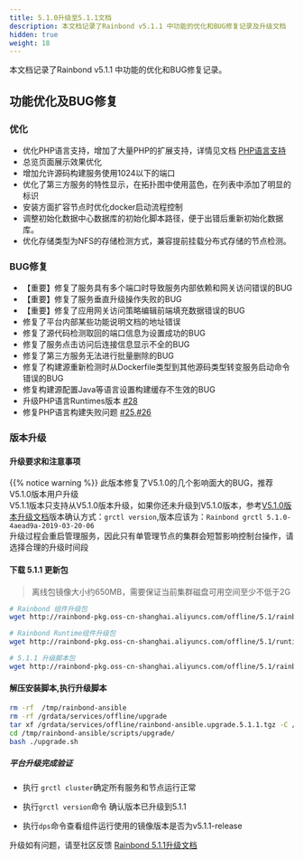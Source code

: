 ```yaml
---
title: 5.1.0升级至5.1.1文档
description: 本文档记录了Rainbond v5.1.1 中功能的优化和BUG修复记录及升级文档
hidden: true
weight: 18
---
```


本文档记录了Rainbond v5.1.1 中功能的优化和BUG修复记录。

## 功能优化及BUG修复
### 优化
- 优化PHP语言支持，增加了大量PHP的扩展支持，详情见文档 [PHP语言支持](/docs/user-manual/app-creation/language-support/php/)
- 总览页面展示效果优化
- 增加允许源码构建服务使用1024以下的端口
- 优化了第三方服务的特性显示，在拓扑图中使用蓝色，在列表中添加了明显的标识
- 安装方面扩容节点时优化docker启动流程控制
- 调整初始化数据中心数据库的初始化脚本路径，便于出错后重新初始化数据库。
- 优化存储类型为NFS的存储检测方式，兼容提前挂载分布式存储的节点检测。

### BUG修复

- 【重要】修复了服务具有多个端口时导致服务内部依赖和网关访问错误的BUG
- 【重要】修复了服务垂直升级操作失败的BUG
- 【重要】修复了应用网关访问策略编辑前端填充数据错误的BUG
-  修复了平台内部某些功能说明文档的地址错误
-  修复了源代码检测取回的端口信息为设置成功的BUG
-  修复了服务点击访问后连接信息显示不全的BUG
-  修复了第三方服务无法进行批量删除的BUG
-  修复了构建源重新检测时从Dockerfile类型到其他源码类型转变服务启动命令错误的BUG
-  修复构建源配置Java等语言设置构建缓存不生效的BUG
-  升级PHP语言Runtimes版本 [#28](https://github.com/goodrain/builder/issues/28)
-  修复PHP语言构建失败问题 [#25](https://github.com/goodrain/builder/issues/25),[#26](https://github.com/goodrain/builder/issues/26)

### 版本升级

#### 升级要求和注意事项

{{% notice warning %}}
此版本修复了V5.1.0的几个影响面大的BUG，推荐V5.1.0版本用户升级  
V5.1.1版本只支持从V5.1.0版本升级，如果你还未升级到V5.1.0版本，参考[V5.1.0版本升级文档](/docs/user-operations/upgrade/5.0.4-5.1.0/)版本确认方式：`grctl version`,版本应该为：`Rainbond grctl 5.1.0-4aead9a-2019-03-20-06`  
升级过程会重启管理服务，因此只有单管理节点的集群会短暂影响控制台操作，请选择合理的升级时间段  


#### 下载 5.1.1 更新包

> 离线包镜像大小约650MB，需要保证当前集群磁盘可用空间至少不低于2G

```bash
# Rainbond 组件升级包
wget http://rainbond-pkg.oss-cn-shanghai.aliyuncs.com/offline/5.1/rainbond.images.2019-03-21-5.1.1.tgz -O /grdata/services/offline/rainbond.images.upgrade.5.1.1.tgz

# Rainbond Runtime组件升级包
wget http://rainbond-pkg.oss-cn-shanghai.aliyuncs.com/offline/5.1/runtime.upgrade.2019-03-21-5.1.1.tgz -O /grdata/services/offline/runtime.upgrade.2019-03-21-5.1.1.tgz

# 5.1.1 升级脚本包
wget http://rainbond-pkg.oss-cn-shanghai.aliyuncs.com/offline/5.1/rainbond-ansible.upgrade.5.1.1.tgz -O /grdata/services/offline/rainbond-ansible.upgrade.5.1.1.tgz
```

#### 解压安装脚本,执行升级脚本

```bash
rm -rf  /tmp/rainbond-ansible
rm -rf /grdata/services/offline/upgrade
tar xf /grdata/services/offline/rainbond-ansible.upgrade.5.1.1.tgz -C /tmp/
cd /tmp/rainbond-ansible/scripts/upgrade/
bash ./upgrade.sh
```

##### 平台升级完成验证

- 执行 `grctl cluster`确定所有服务和节点运行正常

- 执行`grctl version`命令 确认版本已升级到5.1.1

- 执行`dps`命令查看组件运行使用的镜像版本是否为v5.1.1-release


升级如有问题，请至社区反馈 [Rainbond 5.1.1升级文档](https://t.goodrain.com/t/rainbond-v5-1-1/803)